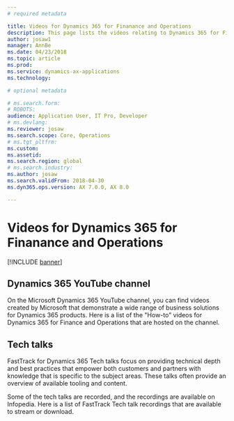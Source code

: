 ```yaml
---
# required metadata

title: Videos for Dynamics 365 for Finanance and Operations
description: This page lists the videos relating to Dynamics 365 for Finance and Operations that are available on YouTube and Infopedia.
author: josaw1
manager: AnnBe
ms.date: 04/23/2018
ms.topic: article
ms.prod: 
ms.service: dynamics-ax-applications
ms.technology: 

# optional metadata

# ms.search.form: 
# ROBOTS: 
audience: Application User, IT Pro, Developer
# ms.devlang: 
ms.reviewer: josaw
ms.search.scope: Core, Operations
# ms.tgt_pltfrm: 
ms.custom: 
ms.assetid: 
ms.search.region: global
# ms.search.industry: 
ms.author: josaw
ms.search.validFrom: 2018-04-30
ms.dyn365.ops.version: AX 7.0.0, AX 8.0

---
```


# Videos for Dynamics 365 for Finanance and Operations

[!INCLUDE [banner](../includes/banner.md)]



## Dynamics 365 YouTube channel
On the Microsoft Dynamics 365 YouTube channel, you can find videos created by Microsoft that demonstrate a wide range of business solutions for Dynamics 365 products. Here is a list of the "How-to" videos for Dynamics 365 for Finance and Operations that are hosted on the channel.

## Tech talks
FastTrack for Dynamics 365 Tech talks focus on providing technical depth and best practices that empower both customers and partners with knowledge that is specific to the subject areas. These talks often provide an overview of available tooling and content.

Some of the tech talks are recorded, and the recordings are available on Infopedia. Here is a list of FastTrack Tech talk recordings that are available to stream or download.

